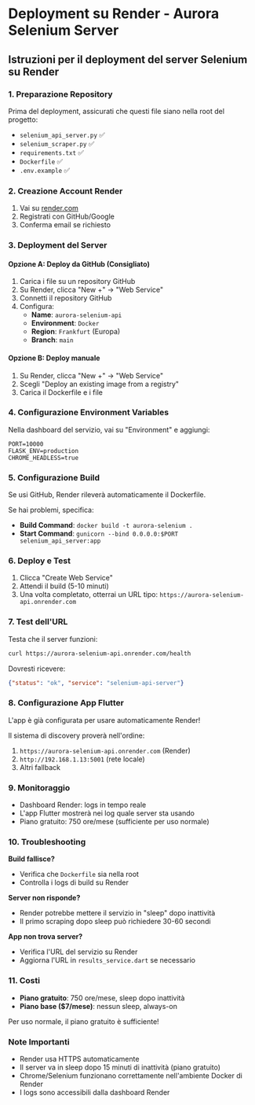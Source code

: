 # Deployment su Render - Aurora Selenium Server

## Istruzioni per il deployment del server Selenium su Render

### 1. Preparazione Repository

Prima del deployment, assicurati che questi file siano nella root del progetto:
- `selenium_api_server.py` ✅
- `selenium_scraper.py` ✅
- `requirements.txt` ✅
- `Dockerfile` ✅
- `.env.example` ✅

### 2. Creazione Account Render

1. Vai su [render.com](https://render.com)
2. Registrati con GitHub/Google
3. Conferma email se richiesto

### 3. Deployment del Server

#### Opzione A: Deploy da GitHub (Consigliato)
1. Carica i file su un repository GitHub
2. Su Render, clicca "New +" → "Web Service"
3. Connetti il repository GitHub
4. Configura:
   - **Name**: `aurora-selenium-api`
   - **Environment**: `Docker`
   - **Region**: `Frankfurt` (Europa)
   - **Branch**: `main`

#### Opzione B: Deploy manuale
1. Su Render, clicca "New +" → "Web Service"
2. Scegli "Deploy an existing image from a registry"
3. Carica il Dockerfile e i file

### 4. Configurazione Environment Variables

Nella dashboard del servizio, vai su "Environment" e aggiungi:

```
PORT=10000
FLASK_ENV=production
CHROME_HEADLESS=true
```

### 5. Configurazione Build

Se usi GitHub, Render rileverà automaticamente il Dockerfile.

Se hai problemi, specifica:
- **Build Command**: `docker build -t aurora-selenium .`
- **Start Command**: `gunicorn --bind 0.0.0.0:$PORT selenium_api_server:app`

### 6. Deploy e Test

1. Clicca "Create Web Service"
2. Attendi il build (5-10 minuti)
3. Una volta completato, otterrai un URL tipo:
   `https://aurora-selenium-api.onrender.com`

### 7. Test dell'URL

Testa che il server funzioni:
```bash
curl https://aurora-selenium-api.onrender.com/health
```

Dovresti ricevere:
```json
{"status": "ok", "service": "selenium-api-server"}
```

### 8. Configurazione App Flutter

L'app è già configurata per usare automaticamente Render!

Il sistema di discovery proverà nell'ordine:
1. `https://aurora-selenium-api.onrender.com` (Render)
2. `http://192.168.1.13:5001` (rete locale)
3. Altri fallback

### 9. Monitoraggio

- Dashboard Render: logs in tempo reale
- L'app Flutter mostrerà nei log quale server sta usando
- Piano gratuito: 750 ore/mese (sufficiente per uso normale)

### 10. Troubleshooting

**Build fallisce?**
- Verifica che `Dockerfile` sia nella root
- Controlla i logs di build su Render

**Server non risponde?**
- Render potrebbe mettere il servizio in "sleep" dopo inattività
- Il primo scraping dopo sleep può richiedere 30-60 secondi

**App non trova server?**
- Verifica l'URL del servizio su Render
- Aggiorna l'URL in `results_service.dart` se necessario

### 11. Costi

- **Piano gratuito**: 750 ore/mese, sleep dopo inattività
- **Piano base ($7/mese)**: nessun sleep, always-on

Per uso normale, il piano gratuito è sufficiente!

### Note Importanti

- Render usa HTTPS automaticamente
- Il server va in sleep dopo 15 minuti di inattività (piano gratuito)
- Chrome/Selenium funzionano correttamente nell'ambiente Docker di Render
- I logs sono accessibili dalla dashboard Render